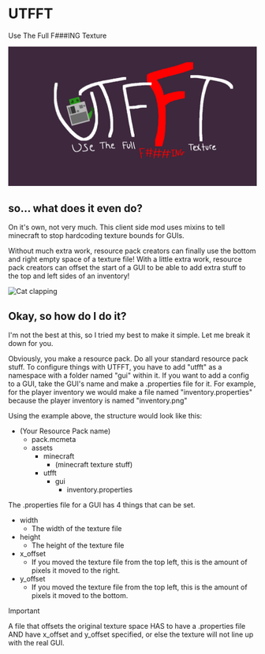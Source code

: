 # UTFFT
Use The Full F###ING Texture

![UTFFT Banner](UTFFT_banner.png)

## so... what does it even do?
On it's own, not very much. This client side mod uses mixins to tell minecraft to stop hardcoding texture bounds for GUIs.

Without much extra work, resource pack creators can finally use the bottom and right empty space of a texture file! With a little extra work, resource pack creators can offset the start of a GUI to be able to add extra stuff to the top and left sides of an inventory!

![Cat clapping](https://media.tenor.com/GZskxWx-48UAAAAi/cat-cat-meme.gif)

## Okay, so how do I do it?
I'm not the best at this, so I tried my best to make it simple. Let me break it down for you.

Obviously, you make a resource pack. Do all your standard resource pack stuff. To configure things with UTFFT, you have to add "utfft" as a namespace with a folder named "gui" within it.
If you want to add a config to a GUI, take the GUI's name and make a .properties file for it. For example, for the player inventory we would make a file named "inventory.properties" because the player inventory is named "inventory.png"

Using the example above, the structure would look like this:
- (Your Resource Pack name)
  - pack.mcmeta
  - assets
    - minecraft
      - (minecraft texture stuff)
    - utfft
      - gui
        - inventory.properties

The .properties file for a GUI has 4 things that can be set.
- width
  - The width of the texture file
- height
  - The height of the texture file
- x_offset
  - If you moved the texture file from the top left, this is the amount of pixels it moved to the right.
- y_offset
  - If you moved the texture file from the top left, this is the amount of pixels it moved to the bottom.

> [!IMPORTANT]
> A file that offsets the original texture space HAS to have a .properties file AND have x_offset and y_offset specified, or else the texture will not line up with the real GUI.
